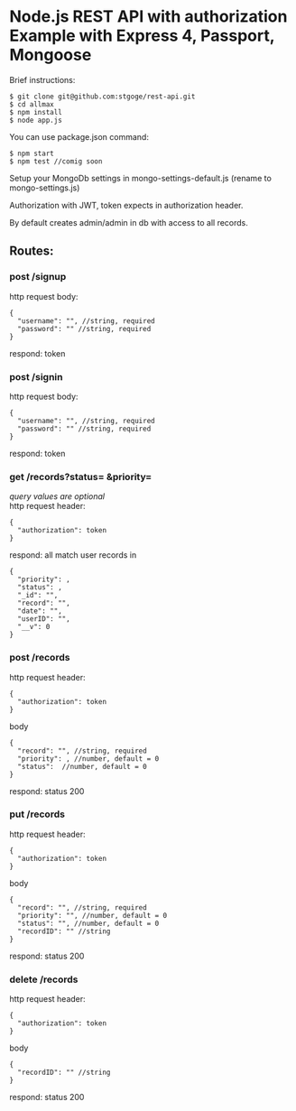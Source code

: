# Node.js REST API with authorization Example with Express 4, Passport, Mongoose

Brief instructions:
```
$ git clone git@github.com:stgoge/rest-api.git
$ cd allmax
$ npm install
$ node app.js
```
You can use package.json command:
```
$ npm start
$ npm test //comig soon
```

Setup your MongoDb settings in mongo-settings-default.js (rename to mongo-settings.js)

Authorization with JWT, token expects in authorization header.

By default creates admin/admin in db with access to all records.  

Routes:
-------
### post /signup ###
http request body:
```
{
  "username": "", //string, required
  "password": "" //string, required
}
```
respond: token
### post /signin ###
http request body:
```
{
  "username": "", //string, required
  "password": "" //string, required
}
```
respond: token
### get /records?status= &priority= ###
_query values are optional_  
http request header:
```
{
  "authorization": token
}
```
respond: all match user records in
```
{
  "priority": ,
  "status": ,
  "_id": "",
  "record": "",
  "date": "",
  "userID": "",
  "__v": 0
}
```

### post /records ###
http request header:
```
{
  "authorization": token
}
```
body
```
{
  "record": "", //string, required
  "priority": , //number, default = 0
  "status":  //number, default = 0
}
```
respond: status 200
### put /records ###
http request header:
```
{
  "authorization": token
}
```
body
```
{
  "record": "", //string, required
  "priority": "", //number, default = 0
  "status": "", //number, default = 0
  "recordID": "" //string
}
```
respond: status 200
### delete /records ###
http request header:
```
{
  "authorization": token
}
```
body
```
{
  "recordID": "" //string
}
```
respond: status 200
